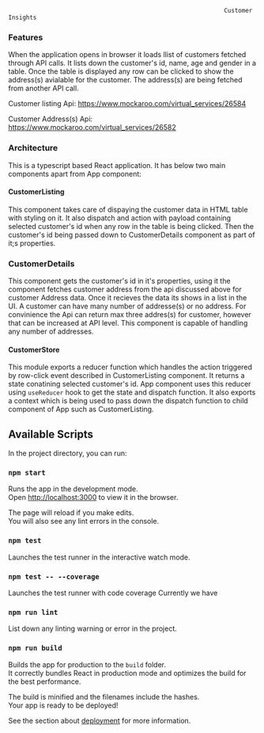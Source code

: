                                                                  Customer Insights

### Features
When the application opens in browser it loads llist of customers fetched through API calls. It lists down the customer's id, name, age and gender in a table. Once the table is displayed any row can be clicked to show the address(s) avialable for the customer. The address(s) are being fetched from another API call.

Customer listing Api: https://www.mockaroo.com/virtual_services/26584

Customer Address(s) Api: https://www.mockaroo.com/virtual_services/26582

### Architecture

This is a typescript based React application. It has below two main components apart from App component:

#### CustomerListing

This component takes care of dispaying the customer data in HTML table with styling on it. It also dispatch and action with payload containing selected customer's id when any row in the table is being clicked. Then the customer's id being passed down to CustomerDetails component as part of it;s properties.

### CustomerDetails

This component gets the customer's id in it's properties, using it the component fetches customer address from the api discussed above for customer Address data. Once it recieves the data its shows in a list in the UI. A customer can have many number of addresse(s) or no address. For convinience the Api can return max three addres(s) for customer, however that can be increased at API level. This component is capable of handling any number of addresses.

#### CustomerStore

This module exports a reducer function which handles the action triggered by row-click event described in CustomerListing component. It returns a state conatining selected customer's id. App component uses this reducer using `useReducer` hook to get the state and dispatch function. It also exports a context which is being used to pass down the dispatch function to child component of App such as CustomerListing.


## Available Scripts

In the project directory, you can run:

### `npm start`

Runs the app in the development mode.<br />
Open [http://localhost:3000](http://localhost:3000) to view it in the browser.

The page will reload if you make edits.<br />
You will also see any lint errors in the console.

### `npm test`

Launches the test runner in the interactive watch mode.<br />

### `npm test -- --coverage`

Launches the test runner with code coverage
Currently we have 

### `npm run lint`

List down any linting warning or error in the project.

### `npm run build`

Builds the app for production to the `build` folder.<br />
It correctly bundles React in production mode and optimizes the build for the best performance.

The build is minified and the filenames include the hashes.<br />
Your app is ready to be deployed!

See the section about [deployment](https://facebook.github.io/create-react-app/docs/deployment) for more information.

